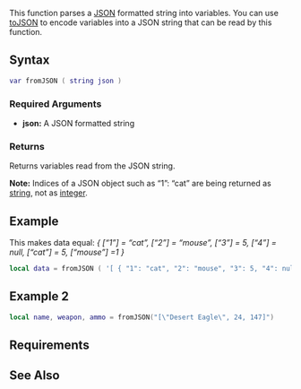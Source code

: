 This function parses a [JSON](/docs/JSON.md "wikilink") formatted string into variables. You can use [toJSON](/toJSON.md "wikilink") to encode variables into a JSON string that can be read by this function.

Syntax
------

``` lua
var fromJSON ( string json )
```

### Required Arguments

-   **json:** A JSON formatted string

### Returns

Returns variables read from the JSON string.

**Note:** Indices of a JSON object such as “1”: “cat” are being returned as [string](/docs/string.md "wikilink"), not as [integer](/int.md "wikilink").

Example
-------

This makes data equal: *{ \[“1”\] = “cat”, \[“2”\] = “mouse”, \[“3”\] = 5, \[“4”\] = null, \[“cat”\] = 5, \[“mouse”\] =1 }*

``` lua
local data = fromJSON ( '[ { "1": "cat", "2": "mouse", "3": 5, "4": null, "cat":5, "mouse":1 } ]' )
```

Example 2
---------

``` lua
local name, weapon, ammo = fromJSON("[\"Desert Eagle\", 24, 147]")
```

Requirements
------------

See Also
--------
